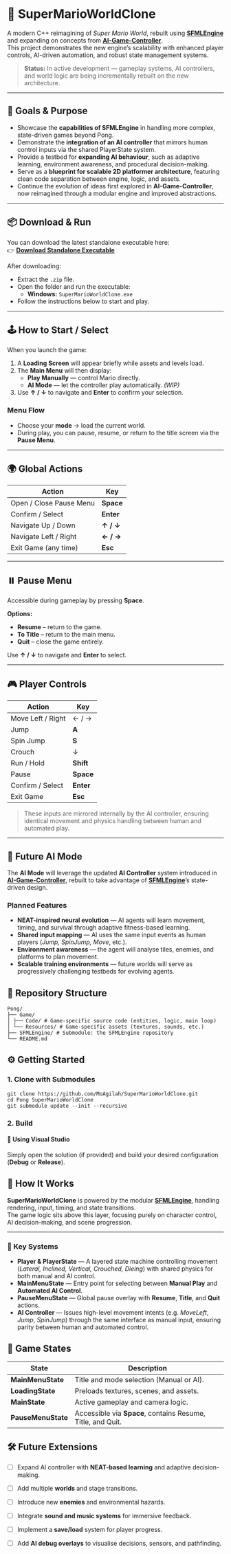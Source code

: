 # 🍄 SuperMarioWorldClone

A modern C++ reimagining of *Super Mario World*, rebuilt using [**SFMLEngine**](https://github.com/MoAgilah/SFMLEngine) and expanding on concepts from [**AI-Game-Controller**](https://github.com/MoAgilah/AI-Game-Controller).  
This project demonstrates the new engine’s scalability with enhanced player controls, AI-driven automation, and robust state management systems.

> **Status:** In active development — gameplay systems, AI controllers, and world logic are being incrementally rebuilt on the new architecture.

---

## 🎯 Goals & Purpose

- Showcase the **capabilities of SFMLEngine** in handling more complex, state-driven games beyond Pong.  
- Demonstrate the **integration of an AI controller** that mirrors human control inputs via the shared PlayerState system.  
- Provide a testbed for **expanding AI behaviour**, such as adaptive learning, environment awareness, and procedural decision-making.  
- Serve as a **blueprint for scalable 2D platformer architecture**, featuring clean code separation between engine, logic, and assets.  
- Continue the evolution of ideas first explored in **AI-Game-Controller**, now reimagined through a modular engine and improved abstractions.

---

## 📦 Download & Run

You can download the latest standalone executable here:  
👉 [**Download Standalone Executable**](https://raw.githubusercontent.com/MoAgilah/SuperMarioWorldClone/master/Bin/SuperMarioWorldClone.zip)

After downloading:

- Extract the `.zip` file.  
- Open the folder and run the executable:  
  - **Windows:** `SuperMarioWorldClone.exe`  
- Follow the instructions below to start and play.

---

## 🕹️ How to Start / Select

When you launch the game:

1. A **Loading Screen** will appear briefly while assets and levels load.  
2. The **Main Menu** will then display:  
   - **Play Manually** — control Mario directly.  
   - **AI Mode** — let the controller play automatically. *(WIP)*  
3. Use **↑ / ↓** to navigate and **Enter** to confirm your selection.

### Menu Flow
- Choose your **mode** → load the current world.  
- During play, you can pause, resume, or return to the title screen via the **Pause Menu**.

---

## 🌍 Global Actions

| Action                  | Key         |
|--------------------------|-------------|
| Open / Close Pause Menu  | **Space**   |
| Confirm / Select         | **Enter**   |
| Navigate Up / Down       | **↑ / ↓**   |
| Navigate Left / Right    | **← / →**   |
| Exit Game (any time)     | **Esc**     |

---

## ⏸️ Pause Menu

Accessible during gameplay by pressing **Space**.

**Options:**
- **Resume** – return to the game.  
- **To Title** – return to the main menu.  
- **Quit** – close the game entirely.  

Use **↑ / ↓** to navigate and **Enter** to select.

---

## 🎮 Player Controls

| Action | Key |
|--------|-----|
| Move Left / Right | ← / → |
| Jump | **A** |
| Spin Jump | **S** |
| Crouch | ↓ |
| Run / Hold | **Shift** |
| Pause | **Space** |
| Confirm / Select | **Enter** |
| Exit Game | **Esc** |

> These inputs are mirrored internally by the AI controller, ensuring identical movement and physics handling between human and automated play.

---

## 🤖 Future AI Mode

The **AI Mode** will leverage the updated **AI Controller** system introduced in [**AI-Game-Controller**](https://github.com/MoAgilah/AI-Game-Controller), rebuilt to take advantage of [**SFMLEngine**](https://github.com/MoAgilah/SFMLEngine)’s state-driven design.

### Planned Features
- **NEAT-inspired neural evolution** — AI agents will learn movement, timing, and survival through adaptive fitness-based learning.  
- **Shared input mapping** — AI uses the same input events as human players (*Jump, SpinJump, Move*, etc.).  
- **Environment awareness** — the agent will analyse tiles, enemies, and platforms to plan movement.  
- **Scalable training environments** — future worlds will serve as progressively challenging testbeds for evolving agents.


## 📁 Repository Structure
```
Pong/
├── Game/
│ ├── Code/ # Game-specific source code (entities, logic, main loop)
│ └── Resources/ # Game-specific assets (textures, sounds, etc.)
├── SFMLEngine/ # Submodule: the SFMLEngine repository
└── README.md
```

## ⚙️ Getting Started

### 1. Clone with Submodules
```
git clone https://github.com/MoAgilah/SuperMarioWorldClone.git
cd Pong SuperMarioWorldClone
git submodule update --init --recursive
```
### 2. Build

#### 🧰 Using Visual Studio
Simply open the solution (if provided) and build your desired configuration (**Debug** or **Release**).

## 🧩 How It Works

**SuperMarioWorldClone** is powered by the modular [**SFMLEngine**](https://github.com/MoAgilah/SFMLEngine), handling rendering, input, timing, and state transitions.  
The game logic sits above this layer, focusing purely on character control, AI decision-making, and scene progression.

---

### 🔗 Key Systems

- **Player & PlayerState** — A layered state machine controlling movement (*Lateral, Inclined, Vertical, Crouched, Dieing*) with shared physics for both manual and AI control.  
- **MainMenuState** — Entry point for selecting between **Manual Play** and **Automated AI Control**.  
- **PauseMenuState** — Global pause overlay with **Resume**, **Title**, and **Quit** actions.  
- **AI Controller** — Issues high-level movement intents (e.g. *MoveLeft*, *Jump*, *SpinJump*) through the same interface as manual input, ensuring parity between human and automated control.

## 🧱 Game States

| State | Description |
|--------|-------------|
| **MainMenuState** | Title and mode selection (Manual or AI). |
| **LoadingState** | Preloads textures, scenes, and assets. |
| **MainState** | Active gameplay and camera logic. |
| **PauseMenuState** | Accessible via **Space**, contains Resume, Title, and Quit. |


## 🛠️ Future Extensions

- [ ] Expand AI controller with **NEAT-based learning** and adaptive decision-making.  
- [ ] Add multiple **worlds** and stage transitions.  
- [ ] Introduce new **enemies** and environmental hazards.  
- [ ] Integrate **sound and music systems** for immersive feedback.  
- [ ] Implement a **save/load** system for player progress.  
- [ ] Add **AI debug overlays** to visualise decisions, sensors, and pathfinding.  


